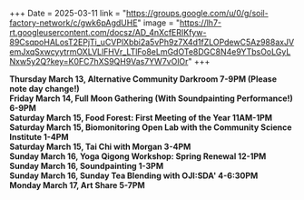 +++
Date = 2025-03-11
link = "https://groups.google.com/u/0/g/soil-factory-network/c/gwk6pAgdUHE"
image = "https://lh7-rt.googleusercontent.com/docsz/AD_4nXcfERIKfyw-89CsqpoHALosT2EPjTi_uCVPlXbbi2a5vPh9z7X4d1fZLOPdewC5Az988axJVemJxqSxwcyytrmOXLVLlFHVr_LTlFo8eLmGdOTe8DGC8N4e9YTbsOoLGyLNxw5y2Q?key=K0FC7hXS9QH9Vas7YW7vOlOr"
+++

**Thursday March 13, Alternative Community Darkroom 7-9PM (Please note day change\!)**  
**Friday March 14, Full Moon Gathering (With Soundpainting Performance\!) 6-9PM**  
**Saturday March 15, Food Forest: First Meeting of the Year 11AM-1PM**  
**Saturday March 15, Biomonitoring Open Lab with the Community Science Institute 1-4PM**  
**Saturday March 15, Tai Chi with Morgan 3-4PM**  
**Sunday March 16, Yoga Qigong Workshop: Spring Renewal 12-1PM**  
**Sunday March 16, Soundpainting 1-3PM**  
**Sunday March 16, Sunday Tea Blending with OJI:SDA' 4-6:30PM**  
**Monday March 17, Art Share 5-7PM**

<!--more-->
